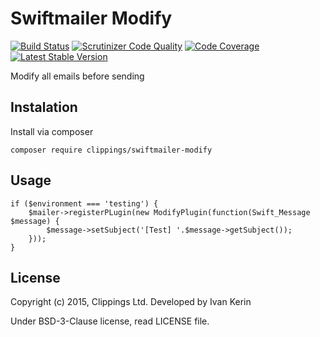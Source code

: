 Swiftmailer Modify
==================

[![Build Status](https://travis-ci.org/{%repository_name%}.png?branch=master)](https://travis-ci.org/clippings/swiftmailer-modify)
[![Scrutinizer Code Quality](https://scrutinizer-ci.com/g/{%repository_name%}/badges/quality-score.png)](https://scrutinizer-ci.com/g/clippings/swiftmailer-modify/)
[![Code Coverage](https://scrutinizer-ci.com/g/{%repository_name%}/badges/coverage.png)](https://scrutinizer-ci.com/g/clippings/swiftmailer-modify/)
[![Latest Stable Version](https://poser.pugx.org/{%repository_name%}/v/stable.png)](https://packagist.org/packages/clippings/swiftmailer-modify)

Modify all emails before sending

Instalation
-----------

Install via composer

```
composer require clippings/swiftmailer-modify
```

Usage
-----
```
if ($environment === 'testing') {
    $mailer->registerPLugin(new ModifyPlugin(function(Swift_Message $message) {
        $message->setSubject('[Test] '.$message->getSubject());
    }));
}
```

License
-------

Copyright (c) 2015, Clippings Ltd. Developed by Ivan Kerin

Under BSD-3-Clause license, read LICENSE file.
